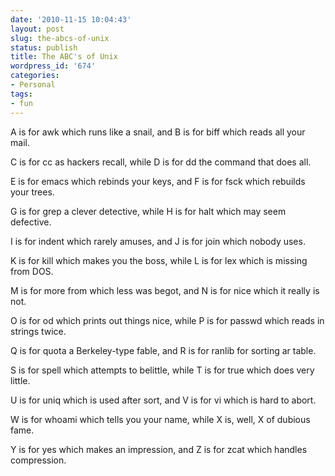 ```yaml
---
date: '2010-11-15 10:04:43'
layout: post
slug: the-abcs-of-unix
status: publish
title: The ABC's of Unix
wordpress_id: '674'
categories:
- Personal
tags:
- fun
---
```



A is for awk which runs like a snail, and
B is for biff which reads all your mail.

C is for cc as hackers recall, while
D is for dd the command that does all.

E is for emacs which rebinds your keys, and
F is for fsck which rebuilds your trees.

G is for grep a clever detective, while
H is for halt which may seem defective.

I is for indent which rarely amuses, and
J is for join which nobody uses.

K is for kill which makes you the boss, while
L is for lex which is missing from DOS.

M is for more from which less was begot, and
N is for nice which it really is not.

O is for od which prints out things nice, while
P is for passwd which reads in strings twice.

Q is for quota a Berkeley-type fable, and
R is for ranlib for sorting ar table.

S is for spell which attempts to belittle, while
T is for true which does very little.

U is for uniq which is used after sort, and
V is for vi which is hard to abort.

W is for whoami which tells you your name, while
X is, well, X of dubious fame.

Y is for yes which makes an impression, and
Z is for zcat which handles compression.

